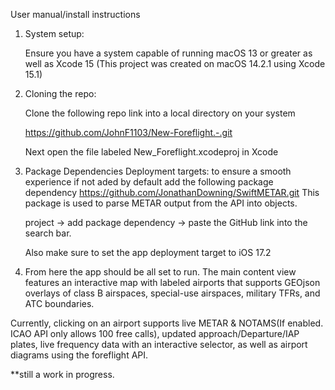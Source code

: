 User manual/install instructions 


1) System setup: 

	Ensure you have a system capable of running macOS 13 or greater as well as 	Xcode 15
	(This project was created on macOS 14.2.1 using Xcode 15.1)


2) Cloning the repo:

	Clone the following repo link into a local directory on your system 

	https://github.com/JohnF1103/New-Foreflight.-.git

	Next open the file labeled New_Foreflight.xcodeproj in Xcode 



3) Package Dependencies Deployment targets:
	to ensure a smooth experience if not aded by default add the following package 	dependency https://github.com/JonathanDowning/SwiftMETAR.git
	This package is used to parse METAR output from the API into objects.

	project -> add package dependency -> paste the GitHub link into the search 	bar. 

	Also make sure to set the app deployment target to iOS 17.2

5) From here the app should be all set to run. The main content view features an interactive map with labeled airports that supports GEOjson overlays of class B airspaces, special-use airspaces, military TFRs, and ATC boundaries.

Currently, clicking on an airport supports live METAR & NOTAMS(If enabled. ICAO API only allows 100 free calls), updated approach/Departure/IAP plates, live frequency data with an interactive selector, as well as airport diagrams using the foreflight API. 

**still a work in progress. 
